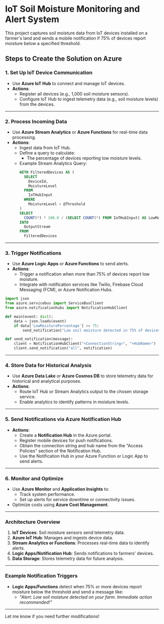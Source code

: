 # IoT Soil Moisture Monitoring and Alert System

This project captures soil moisture data from IoT devices installed on a farmer's land and sends a mobile notification if 75% of devices report moisture below a specified threshold.

## Steps to Create the Solution on Azure

### 1. Set Up IoT Device Communication
- Use **Azure IoT Hub** to connect and manage IoT devices.
- **Actions**:
  - Register all devices (e.g., 1,000 soil moisture sensors).
  - Configure IoT Hub to ingest telemetry data (e.g., soil moisture levels) from the devices.

---

### 2. Process Incoming Data
- Use **Azure Stream Analytics** or **Azure Functions** for real-time data processing.
- **Actions**:
  - Ingest data from IoT Hub.
  - Define a query to calculate:
    - The percentage of devices reporting low moisture levels.
  - Example Stream Analytics Query:
    ```sql
    WITH FilteredDevices AS (
      SELECT 
        DeviceId,
        MoistureLevel
      FROM
        IoTHubInput
      WHERE
        MoistureLevel < @Threshold
    )
    SELECT 
      COUNT(*) * 100.0 / (SELECT COUNT(*) FROM IoTHubInput) AS LowMoisturePercentage
    INTO 
      OutputStream
    FROM
      FilteredDevices
    ```

---

### 3. Trigger Notifications
- Use **Azure Logic Apps** or **Azure Functions** to send alerts.
- **Actions**:
  - Trigger a notification when more than 75% of devices report low moisture.
  - Integrate with notification services like Twilio, Firebase Cloud Messaging (FCM), or Azure Notification Hubs.

```python
import json
from azure.servicebus import ServiceBusClient
from azure.notificationhubs import NotificationHubClient

def main(event: dict):
    data = json.loads(event)
    if data['LowMoisturePercentage'] >= 75:
        send_notification("Low soil moisture detected in 75% of devices")

def send_notification(message):
    client = NotificationHubClient("<ConnectionString>", "<HubName>")
    client.send_notification("all", notification)
```
---

### 4. Store Data for Historical Analysis
- Use **Azure Data Lake** or **Azure Cosmos DB** to store telemetry data for historical and analytical purposes.
- **Actions**:
  - Route IoT Hub or Stream Analytics output to the chosen storage service.
  - Enable analytics to identify patterns in moisture levels.

---

### 5. Send Notifications via Azure Notification Hub
- **Actions**:
  - Create a **Notification Hub** in the Azure portal.
  - Register mobile devices for push notifications.
  - Obtain the connection string and hub name from the "Access Policies" section of the Notification Hub.
  - Use the Notification Hub in your Azure Function or Logic App to send alerts.

---

### 6. Monitor and Optimize
- Use **Azure Monitor** and **Application Insights** to:
  - Track system performance.
  - Set up alerts for service downtime or connectivity issues.
- Optimize costs using **Azure Cost Management**.

---

### Architecture Overview
1. **IoT Devices**: Soil moisture sensors send telemetry data.
2. **Azure IoT Hub**: Manages and ingests device data.
3. **Stream Analytics or Functions**: Processes real-time data to identify alerts.
4. **Logic Apps/Notification Hub**: Sends notifications to farmers' devices.
5. **Data Storage**: Stores telemetry data for future analysis.

---

### Example Notification Triggers
- **Logic Apps/Functions** detect when 75% or more devices report moisture below the threshold and send a message like:
  - *"Alert: Low soil moisture detected on your farm. Immediate action recommended!"*

---

Let me know if you need further modifications!

